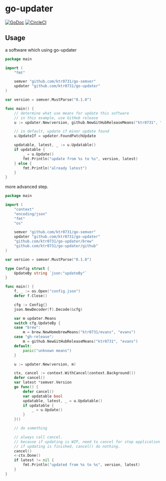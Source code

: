 # go-updater
[![GoDoc](https://godoc.org/github.com/ktr0731/go-updater?status.svg)](https://godoc.org/github.com/ktr0731/go-updater)
[![CircleCI](https://circleci.com/gh/ktr0731/go-updater.svg?style=svg)](https://circleci.com/gh/ktr0731/go-updater)  

## Usage
a software which using go-updater
``` go
package main

import (
	"fmt"

	semver "github.com/ktr0731/go-semver"
	updater "github.com/ktr0731/go-updater"
)

var version = semver.MustParse("0.1.0")

func main() {
	// determine what use means for update this software
	// in this example, use GitHub release
	u := updater.New(version, github.NewGitHubReleaseMeans("ktr0731", "evans"))

	// in default, update if minor update found
	u.UpdateIf = updater.FoundPatchUpdate

	updatable, latest, _ := u.Updatable()
	if updatable {
		_ = u.Update()
		fmt.Println("update from %s to %s", version, latest)
	} else {
		fmt.Println("already latest")
	}
}
```

more advanced step.
``` go
package main

import (
	"context"
	"encoding/json"
	"fmt"
	"os"

	semver "github.com/ktr0731/go-semver"
	updater "github.com/ktr0731/go-updater"
	"github.com/ktr0731/go-updater/brew"
	"github.com/ktr0731/go-updater/github"
)

var version = semver.MustParse("0.1.0")

type Config struct {
	UpdateBy string `json:"updateBy"`
}

func main() {
	f, _ := os.Open("config.json")
	defer f.Close()

	cfg := Config{}
	json.NewDecoder(f).Decode(&cfg)

	var m updater.Means
	switch cfg.UpdateBy {
	case "brew":
		m = brew.NewHomebrewMeans("ktr0731/evans", "evans")
	case "gh-release":
		m = github.NewGitHubReleaseMeans("ktr0731", "evans")
	default:
		panic("unknown means")
	}

	u := updater.New(version, m)

	ctx, cancel := context.WithCancel(context.Background())
	defer cancel()
	var latest *semver.Version
	go func() {
		defer cancel()
		var updatable bool
		updatable, latest, _ = u.Updatable()
		if updatable {
			_ = u.Update()
		}
	}()

	// do something

	// always call cancel.
	// because if updating is WIP, need to cancel for stop application immediately.
	// if updating is finished, cancel() do nothing.
	cancel()
	<-ctx.Done()
	if latest != nil {
		fmt.Println("updated from %s to %s", version, latest)
	}
}
```
